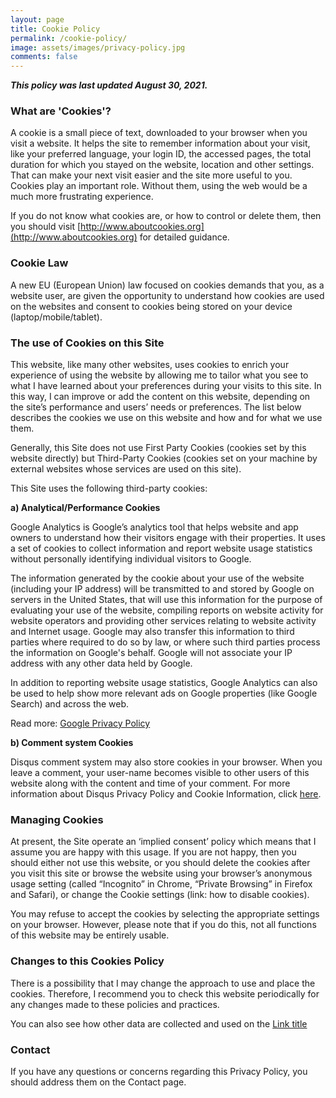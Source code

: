 ```yaml
---
layout: page
title: Cookie Policy
permalink: /cookie-policy/
image: assets/images/privacy-policy.jpg
comments: false
---
```


_**This policy was last updated August 30, 2021.**_


### What are 'Cookies'?

A cookie is a small piece of text, downloaded to your browser when you visit a website. It helps the site to remember information about your visit, like your preferred language, your login ID, the accessed pages, the total duration for which you stayed on the website, location and other settings. That can make your next visit easier and the site more useful to you. Cookies play an important role. Without them, using the web would be a much more frustrating experience.


If you do not know what cookies are, or how to control or delete them, then you should visit [http://www.aboutcookies.org](http://www.aboutcookies.org) for detailed guidance.


### Cookie Law


A new EU (European Union) law focused on cookies demands that you, as a website user, are given the opportunity to understand how cookies are used on the websites and consent to cookies being stored on your device (laptop/mobile/tablet).


### The use of Cookies on this Site


This website, like many other websites, uses cookies to enrich your experience of using the website by allowing me to tailor what you see to what I have learned about your preferences during your visits to this site. In this way, I can improve or add the content on this website, depending on the site’s performance and users’ needs or preferences. The list below describes the cookies we use on this website and how and for what we use them.

Generally, this Site does not use First Party Cookies (cookies set by this website directly) but Third-Party Cookies (cookies set on your machine by external websites whose services are used on this site).

This Site uses the following third-party cookies:

**a) Analytical/Performance Cookies**

Google Analytics is Google’s analytics tool that helps website and app owners to understand how their visitors engage with their properties. It uses a set of cookies to collect information and report website usage statistics without personally identifying individual visitors to Google.

The information generated by the cookie about your use of the website (including your IP address) will be transmitted to and stored by Google on servers in the United States, that will use this information for the purpose of evaluating your use of the website, compiling reports on website activity for website operators and providing other services relating to website activity and Internet usage. Google may also transfer this information to third parties where required to do so by law, or where such third parties process the information on Google's behalf. Google will not associate your IP address with any other data held by Google.

In addition to reporting website usage statistics, Google Analytics can also be used to help show more relevant ads on Google properties (like Google Search) and across the web.

Read more: [Google Privacy Policy](https://www.google.com/intl/en/policies/privacy/)

**b) Comment system Cookies**

Disqus comment system may also store cookies in your browser. When you leave a comment, your user-name becomes visible to other users of this website along with the content and time of your comment. For more information about Disqus Privacy Policy and Cookie Information, click [here](http://help.disqus.com/customer/portal/articles/466259-privacy-policy).

### Managing Cookies

At present, the Site operate an ‘implied consent’ policy which means that I assume you are happy with this usage. If you are not happy, then you should either not use this website, or you should delete the cookies after you visit this site or browse the website using your browser’s anonymous usage setting (called “Incognito” in Chrome, “Private Browsing” in Firefox and Safari), or change the Cookie settings (link: how to disable cookies).

You may refuse to accept the cookies by selecting the appropriate settings on your browser. However, please note that if you do this, not all functions of this website may be entirely usable.

### Changes to this Cookies Policy

There is a possibility that I may change the approach to use and place the cookies. Therefore, I recommend you to check this website periodically for any changes made to these policies and practices.

You can also see how other data are collected and used on the [Link title](/privacy-policy)

### Contact

If you have any questions or concerns regarding this Privacy Policy, you should address them on the Contact page.